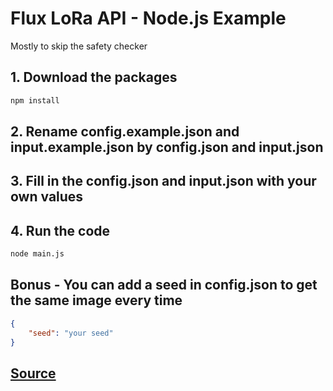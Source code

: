 # Flux LoRa API - Node.js Example

Mostly to skip the safety checker

## 1. Download the packages

```bash
npm install
```

## 2. Rename config.example.json and input.example.json by config.json and input.json

## 3. Fill in the config.json and input.json with your own values

## 4. Run the code

```bash
node main.js
```

## Bonus - You can add a seed in config.json to get the same image every time

```json
{
	"seed": "your seed"
}
```

## [Source](https://fal.ai/models/fal-ai/flux-lora/api)
